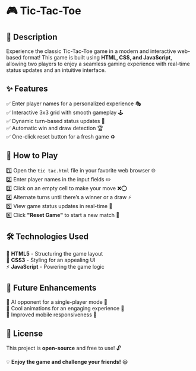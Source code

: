 # 🎮 Tic-Tac-Toe

## 📝 Description
Experience the classic Tic-Tac-Toe game in a modern and interactive web-based format! This game is built using **HTML, CSS, and JavaScript**, allowing two players to enjoy a seamless gaming experience with real-time status updates and an intuitive interface.

## ✨ Features
✅ Enter player names for a personalized experience 🎭  
✅ Interactive 3x3 grid with smooth gameplay 🕹️  
✅ Dynamic turn-based status updates 🔄  
✅ Automatic win and draw detection 🏆  
✅ One-click reset button for a fresh game ♻️  

## 🎯 How to Play
1️⃣ Open the `tic tac.html` file in your favorite web browser 🌐  
2️⃣ Enter player names in the input fields ✏️  
3️⃣ Click on an empty cell to make your move ❌⭕  
4️⃣ Alternate turns until there’s a winner or a draw ⚡  
5️⃣ View game status updates in real-time 📢  
6️⃣ Click **"Reset Game"** to start a new match 🔁  

## 🛠️ Technologies Used
🚀 **HTML5** - Structuring the game layout  
🎨 **CSS3** - Styling for an appealing UI  
⚡ **JavaScript** - Powering the game logic  

## 🚀 Future Enhancements
🔹 AI opponent for a single-player mode 🤖  
🔹 Cool animations for an engaging experience 🎥  
🔹 Improved mobile responsiveness 📱  

## 📜 License
This project is **open-source** and free to use! 🔓  

💡 **Enjoy the game and challenge your friends!** 😃

